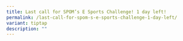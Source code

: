 ```yaml
---
title: Last call for SPOM’s E Sports Challenge! 1 day left!
permalink: /last-call-for-spom-s-e-sports-challenge-1-day-left/
variant: tiptap
description: ""
---
```


